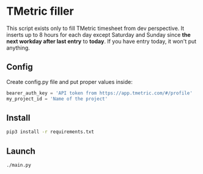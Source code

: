 # TMetric filler

This script exists only to fill TMetric timesheet from dev perspective. It
inserts up to 8 hours for each day except Saturday and Sunday since
__the next workday after last entry__ to __today__. If you have entry today, it
won't put anything.

## Config

Create config.py file and put proper values inside:

```python
bearer_auth_key = 'API token from https://app.tmetric.com/#/profile'
my_project_id = 'Name of the project'
```

## Install

```sh
pip3 install -r requirements.txt
```

## Launch

```sh
./main.py
```
